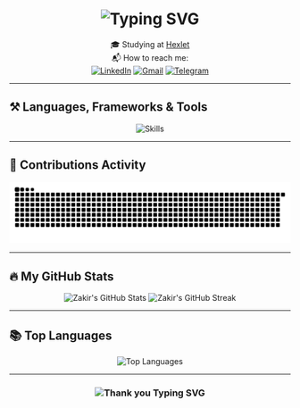 <h1 align="center">
    <img src="https://readme-typing-svg.herokuapp.com/?font=Righteous&size=35&center=true&vCenter=true&width=500&height=70&duration=4000&lines=Hi+There!+👋;+I'm+Zakir+Khunkaev!;" alt="Typing SVG" />
</h1>

<div align="center">
  
  🎓 Studying at [Hexlet](https://ru.hexlet.io/u/zakir_khunkaev)  
  📬 How to reach me:  
  [![LinkedIn](https://img.shields.io/badge/-ZakirKhunkaev-blue?style=flat&logo=Linkedin&logoColor=white)](https://www.linkedin.com/in/zakirkhunkaev) 
  [![Gmail](https://img.shields.io/badge/Gmail-EA4335?style=flat&logo=gmail&logoColor=white)](mailto:zakirkhunkaev@gmail.com) 
  [![Telegram](https://img.shields.io/badge/Telegram-26A5E4?style=flat&logo=telegram&logoColor=white)](https://t.me/zakirkhunkaev)

</div>

---

## ⚒️ Languages, Frameworks & Tools

<div align="center">
    <img src="https://skillicons.dev/icons?i=github,javascript,html,css,git,vite,react,redux,typescript,postgresql" alt="Skills" />
</div>

---

## 🐍 Contributions Activity

<div align="center">
  <img alt="Snake animation" src="https://raw.githubusercontent.com/Zakir0000/Zakir0000/output/github-contribution-grid-snake.svg" />
</div>

---

## :fire: My GitHub Stats

<div align="center">
  <picture>
    <source srcset="https://github-readme-stats.vercel.app/api?username=zakir0000&show_icons=true&count_private=true&theme=github_dark&border_color=21262d" media="(prefers-color-scheme: dark)" />
    <source srcset="https://github-readme-stats.vercel.app/api?username=zakir0000&show_icons=true&count_private=true&theme=default" media="(prefers-color-scheme: light), (prefers-color-scheme: no-preference)" />
    <img width="400" src="https://github-readme-stats.vercel.app/api?username=zakir0000&show_icons=true&count_private=true" alt="Zakir's GitHub Stats" />
  </picture>

  <picture>
    <source srcset="https://streak-stats.demolab.com?user=zakir0000&theme=github-dark-blue&border=21262d&stroke=21262d&sideLabels=c9d1d9&currStreakLabel=c9d1d9" media="(prefers-color-scheme: dark)" />
    <source srcset="https://streak-stats.demolab.com?user=zakir0000&theme=default" media="(prefers-color-scheme: light), (prefers-color-scheme: no-preference)" />
    <img width="400" src="https://streak-stats.demolab.com?user=zakir0000" alt="Zakir's GitHub Streak" />
  </picture>
</div>

---

## 📚 Top Languages

<div align="center">
  <picture>
    <source srcset="https://github-readme-stats.vercel.app/api/top-langs?username=zakir0000&layout=compact&theme=github_dark&border_color=21262d" media="(prefers-color-scheme: dark)" />
    <source srcset="https://github-readme-stats.vercel.app/api/top-langs?username=zakir0000&layout=compact&theme=default" media="(prefers-color-scheme: light), (prefers-color-scheme: no-preference)" />
    <img width="400" src="https://github-readme-stats.vercel.app/api/top-langs?username=zakir0000&layout=compact" alt="Top Languages" />
  </picture>
</div>

---

<h3 align="center">
    <img src="https://readme-typing-svg.herokuapp.com/?font=Righteous&size=25&center=true&vCenter=true&width=500&height=70&duration=4000&lines=Thanks+for+visiting!+✌️;+Feel+free+to+connect+on+LinkedIn!;Let's+collaborate+on+awesome+projects!+" alt="Thank you Typing SVG" />
</h3>
